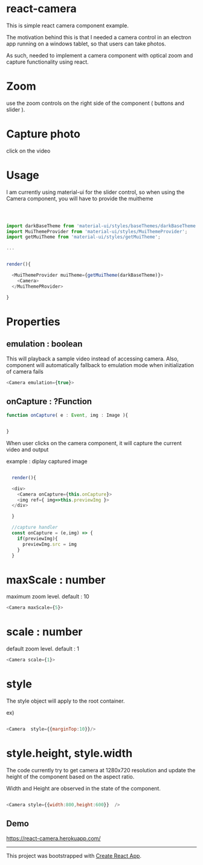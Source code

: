


# react-camera

This is simple react camera component example.

The motivation behind this is that I needed a camera control in an electron app running on a windows tablet, so that users can take photos.

As such, needed to implement a camera component with optical zoom and capture functionality using react.


# Zoom 

use the zoom controls on the right side of the component ( buttons and slider ). 

# Capture photo

click on the video



# Usage

I am currently using material-ui for the slider control, so when using the Camera component, you will have to provide the muitheme

```javascript


 
import darkBaseTheme from 'material-ui/styles/baseThemes/darkBaseTheme';
import MuiThemeProvider from 'material-ui/styles/MuiThemeProvider';
import getMuiTheme from 'material-ui/styles/getMuiTheme';

...


render(){

  <MuiThemeProvider muiTheme={getMuiTheme(darkBaseTheme)}>
    <Camera>
  </MuiThemePRovider>

}


```


# Properties

## emulation : boolean

This will playback a sample video instead of accessing camera. 
Also, component will automatically fallback to emulation mode when initialization of camera fails

```javascript
<Camera emulation={true}>
```

## onCapture : ?Function

```javascript
function onCapture( e : Event, img : Image ){


}
```
When user clicks on the camera component, it will capture the current video and output 


example : diplay captured image 

```javascript

  render(){

  <div>
    <Camera onCapture={this.onCapture}>
    <img ref={ img=>this.previewImg }>
  </div>

  }
```

```javascript
  //capture handler
  const onCapture = (e,img) => {
    if(previewImg){
      previewImg.src = img
    }
  }
```
# maxScale : number

maximum zoom level.  default : 10

```javascript
<Camera maxScale={5}>

```

# scale : number

default zoom level.  default : 1
```javascript
<Camera scale={1}>
```
# style 

The style object will apply to the root container.

ex)
```javascript

<Camera  style={{marginTop:10}}/>

```

# style.height, style.width

The code currently try to get camera at 1280x720 resolution and update the height of the component based on the aspect ratio.

Width and Height are observed in the state of the component.


```javascript

<Camera style={{width:800,height:600}}  />

```






## Demo 
https://react-camera.herokuapp.com/

----

This project was bootstrapped with [Create React App](https://github.com/facebookincubator/create-react-app).
